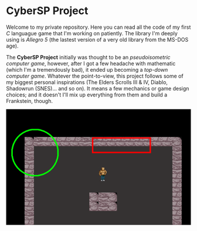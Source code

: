 # CyberSP Project

Welcome to my private repository. Here you can read all the code of my first *C* languague game that I'm working on patiently. The library I'm deeply using is *Allegro 5* (the lastest version of a very old library from the MS-DOS age).

The **CyberSP Project** initially was thought to be an *pseudoisometric computer game*, however, after I got a few headache with mathematic (which I'm a tremendously bad), it ended up becoming a *top-down computer game*. Whatever the point-to-view, this project follows some of my biggest personal inspirations (The Elders Scrolls III & IV, Diablo, Shadowrun (SNES)... and so on). It means a few mechanics or game design choices; and it doesn't I'll mix up everything from them and build a Frankstein, though.

![Development pic](cybersp_dev.png)
